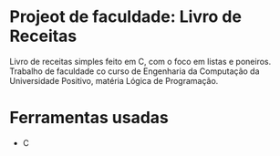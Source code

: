 <h1>Projeot de faculdade: Livro de Receitas</h1>
<p>Livro de receitas simples feito em C, com o foco em listas e poneiros. Trabalho de faculdade co curso de Engenharia da Computação da Universidade Positivo, matéria Lógica de Programação.</p>
<h1>Ferramentas usadas</h1>
<ul>
    <li>C</li>
</ul>